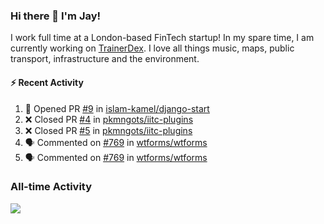 ### Hi there 👋 I'm Jay!
I work full time at a London-based FinTech startup! In my spare time, I am currently working on [TrainerDex](https://www.github.com/TrainerDex). I love all things music, maps, public transport, infrastructure and the environment.

#### :zap: Recent Activity
<!--START_SECTION:activity-->
1. 💪 Opened PR [#9](https://github.com/islam-kamel/django-start/pull/9) in [islam-kamel/django-start](https://github.com/islam-kamel/django-start)
2. ❌ Closed PR [#4](https://github.com/pkmngots/iitc-plugins/pull/4) in [pkmngots/iitc-plugins](https://github.com/pkmngots/iitc-plugins)
3. ❌ Closed PR [#5](https://github.com/pkmngots/iitc-plugins/pull/5) in [pkmngots/iitc-plugins](https://github.com/pkmngots/iitc-plugins)
4. 🗣 Commented on [#769](https://github.com/wtforms/wtforms/issues/769) in [wtforms/wtforms](https://github.com/wtforms/wtforms)
5. 🗣 Commented on [#769](https://github.com/wtforms/wtforms/issues/769) in [wtforms/wtforms](https://github.com/wtforms/wtforms)
<!--END_SECTION:activity-->


### All-time Activity
[<img src="https://github-readme-stats.vercel.app/api/wakatime?username=TurnrDev&layout=compact" />](https://wakatime.com/@TurnrDev)  
